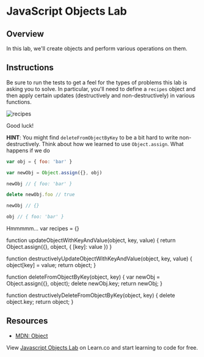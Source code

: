 # JavaScript Objects Lab

## Overview

In this lab, we'll create objects and perform various operations on them.

## Instructions

Be sure to run the tests to get a feel for the types of problems this lab is
asking you to solve. In particular, you'll need to define a `recipes` object and
then apply certain updates (destructively and non-destructively) in various
functions.

![recipes](http://i.giphy.com/l0HFjaGmrbHanFXNe.gif)

Good luck!

**HINT**: You might find `deleteFromObjectByKey` to be a bit hard to write non-destructively. Think about how we learned to use `Object.assign`. What happens if we do

``` javascript
var obj = { foo: 'bar' }

var newObj = Object.assign({}, obj)

newObj // { foo: 'bar' }

delete newObj.foo // true

newObj // {}

obj // { foo: 'bar' }
```

Hmmmmm...
 var recipes = {}

  function updateObjectWithKeyAndValue(object, key, value) {
    return Object.assign({}, object, { [key]: value })
  }

  function destructivelyUpdateObjectWithKeyAndValue(object, key, value) {
    object[key] = value;
    return object;
  }

  function deleteFromObjectByKey(object, key) {
    var newObj = Object.assign({}, object);
    delete newObj.key;
    return newObj;
  }

  function destructivelyDeleteFromObjectByKey(object, key) {
    delete object.key;
    return object;
  }
## Resources

- [MDN: Object](https://developer.mozilla.org/en-US/docs/Web/JavaScript/Reference/Global_Objects/Object)

<p class='util--hide'>View <a href='https://learn.co/lessons/javascript-objects-lab'>Javascript Objects Lab</a> on Learn.co and start learning to code for free.</p>
